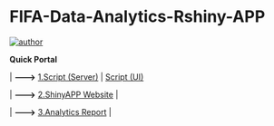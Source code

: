# FIFA-Data-Analytics-Rshiny-APP
[![author](https://img.shields.io/badge/Author-Rayden_Xu-blue.svg)](https://www.linkedin.com/in/rundong-xu-269012230/) 

**Quick Portal**

| **--->** [1.Script (Server)](server.R) | [Script (UI)](ui.R)

| **--->** [2.ShinyAPP Website](https://hcproject.shinyapps.io/IE6600FinalProject/) |

| **--->** [3.Analytics Report](Analytics_Report.pdf) |

